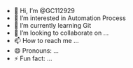 - 👋 Hi, I’m @GC112929
- 👀 I’m interested in Automation Process
- 🌱 I’m currently learning Git
- 💞️ I’m looking to collaborate on ...
- 📫 How to reach me ...
- 😄 Pronouns: ...
- ⚡ Fun fact: ...

<!---
GC112929/GC112929 is a ✨ special ✨ repository because its `README.md` (this file) appears on your GitHub profile.
You can click the Preview link to take a look at your changes.
--->
